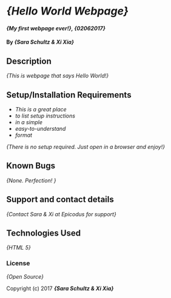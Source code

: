 # _{Hello World Webpage}_

#### _{My first webpage ever!}, {02062017}_

#### By _**{Sara Schultz & Xi Xia}**_

## Description

_{This is webpage that says Hello World!}_

## Setup/Installation Requirements

* _This is a great place_
* _to list setup instructions_
* _in a simple_
* _easy-to-understand_
* _format_

_{There is no setup required. Just open in a browser and enjoy!}_

## Known Bugs

_{None. Perfection! }_

## Support and contact details

_{Contact Sara & Xi at Epicodus for support}_

## Technologies Used

_{HTML 5}_

### License

*{Open Source}*

Copyright (c) 2017 **_{Sara Schultz & Xi Xia}_**
